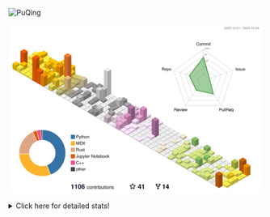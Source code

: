 ![PuQing](https://user-images.githubusercontent.com/27223114/171565019-9a56fae6-b08b-421f-99db-7e830da42371.png)

![](./profile-3d-contrib/profile-season-animate.svg)

<details>
<summary>Click here for detailed stats!</summary>

<!--START_SECTION:waka-->
![Lines of code](https://img.shields.io/badge/From%20Hello%20World%20I%27ve%20Written-1.5%20million%20lines%20of%20code-blue)

**🐱 My GitHub Data** 

> 📦 403.2 kB Used in GitHub's Storage 
 > 
> 🏆 597 Contributions in the Year 2024
 > 
> 🚫 Not Opted to Hire
 > 
> 📜 56 Public Repositories 
 > 
> 🔑 29 Private Repositories 
 > 
**I'm a Night 🦉** 

```text
🌞 Morning                487 commits         █░░░░░░░░░░░░░░░░░░░░░░░░   05.84 % 
🌆 Daytime                3662 commits        ███████████░░░░░░░░░░░░░░   43.89 % 
🌃 Evening                2095 commits        ██████░░░░░░░░░░░░░░░░░░░   25.11 % 
🌙 Night                  2099 commits        ██████░░░░░░░░░░░░░░░░░░░   25.16 % 
```


📊 **This Week I Spent My Time On** 

```text
💬 Programming Languages: 
Rust                     12 hrs 2 mins       ██████░░░░░░░░░░░░░░░░░░░   25.21 % 
Browsing                 9 hrs 31 mins       █████░░░░░░░░░░░░░░░░░░░░   19.94 % 
GitHubing                8 hrs 7 mins        ████░░░░░░░░░░░░░░░░░░░░░   17.00 % 
Fish Touching            5 hrs 55 mins       ███░░░░░░░░░░░░░░░░░░░░░░   12.42 % 
Python                   4 hrs 1 min         ██░░░░░░░░░░░░░░░░░░░░░░░   08.43 % 

🔥 Editors: 
Chrome                   26 hrs 33 mins      ██████████████░░░░░░░░░░░   55.60 % 
VS Code                  18 hrs 56 mins      ██████████░░░░░░░░░░░░░░░   39.67 % 
fish                     1 hr 15 mins        █░░░░░░░░░░░░░░░░░░░░░░░░   02.65 % 
Obsidian                 59 mins             █░░░░░░░░░░░░░░░░░░░░░░░░   02.07 % 

💻 Operating System: 
Mac                      28 hrs 48 mins      ███████████████░░░░░░░░░░   60.33 % 
WSL                      14 hrs 38 mins      ████████░░░░░░░░░░░░░░░░░   30.67 % 
Linux                    4 hrs 17 mins       ██░░░░░░░░░░░░░░░░░░░░░░░   09.00 % 
```


<!--END_SECTION:waka-->
</details>
